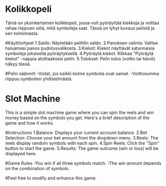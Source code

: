 # Kolikkopeli
Tämä on yksinkertainen kolikkopeli, jossa voit pyöräyttää kiekkoja ja voittaa rahaa riippuen siitä, mitä symboleja saat. Tässä on lyhyt kuvaus pelistä ja sen toiminnasta.

#Käyttöohjeet
1.Saldo: Näytetään pelitilin saldo.
2.Panoksen valinta: Valitse haluamasi panos pudotusvalikosta.
3.Kiekot: Kiekot näyttävät satunnaisia symboleja jokaisella pyöräytyksellä.
4.Pyöräytä kiekot: Klikkaa "Pyöräytä kiekot" -nappia aloittaaksesi pelin.
5.Tulokset: Pelin tulos (voitto tai häviö) näkyy tässä.

#Pelin säännöt
-Voitat, jos kaikki kolme symbolia ovat samat.
-Voittosumma riippuu symbolien yhdistelmästä.

# Slot Machine
This is a simple slot machine game where you can spin the reels and win money based on the symbols you get. Here's a brief description of the game and how it works.

#Instructions
1.Balance: Displays your current account balance.
2.Bet Selection: Choose your bet amount from the dropdown menu.
3.Reels: The reels display random symbols with each spin.
4.Spin Reels: Click the "Spin" button to start the game.
5.Results: The game outcome (win or loss) will be displayed here.

#Game Rules
-You win if all three symbols match.
-The win amount depends on the combination of symbols.

#Feel free to modify and enhance this game.
